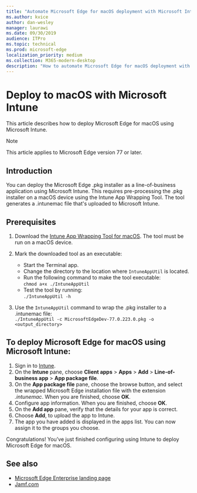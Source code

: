 ```yaml
---
title: "Automate Microsoft Edge for macOS deployment with Microsoft Intune"
ms.author: kvice
author: dan-wesley
manager: laurawi
ms.date: 09/30/2019
audience: ITPro
ms.topic: technical
ms.prod: microsoft-edge
localization_priority: medium
ms.collection: M365-modern-desktop
description: "How to automate Microsoft Edge for macOS deployment with Microsoft Intune."
---
```


# Deploy to macOS with Microsoft Intune

This article describes how to deploy Microsoft Edge for macOS using Microsoft Intune.

> [!NOTE]
> This article applies to Microsoft Edge version 77 or later.

## Introduction

You can deploy the Microsoft Edge .pkg installer as a line-of-business application using Microsoft Intune. This requires pre-processing the .pkg installer on a macOS device using the Intune App Wrapping Tool. The tool generates a .intunemac file that's uploaded to Microsoft Intune.

## Prerequisites

1. Download the [Intune App Wrapping Tool for macOS](https://github.com/msintuneappsdk/intune-app-wrapping-tool-mac). The tool must be run on a macOS device.

2. Mark the downloaded tool as an executable:

   - Start the Terminal app.
   - Change the directory to the location where `IntuneAppUtil` is located.
   - Run the following command to make the tool executable:<br>
     `chmod a+x ./IntuneAppUtil`
   - Test the tool by running: <br>
     `./IntuneAppUtil -h`

3. Use the `IntuneAppUtil` command to wrap the .pkg installer to a .intunemac file: <br>
   `./IntuneAppUtil -c MicrosoftEdgeDev-77.0.223.0.pkg -o <output_directory>`

## To deploy Microsoft Edge for macOS using Microsoft Intune:

1. Sign in to [Intune](https://go.microsoft.com/fwlink/?linkid=2090973).
2. On the **Intune** pane, choose **Client apps** > **Apps** > **Add** > **Line-of-business app** > **App package file**.
3. On the **App package file** pane, choose the browse button, and select the wrapped Microsoft Edge installation file with the extension *.intunemac*. When you are finished, choose **OK**.
4. Configure app information. When you are finished, choose **OK**.
5. On the **Add app** pane, verify that the details for your app is correct.
6. Choose **Add**, to upload the app to Intune.
7. The app you have added is displayed in the apps list. You can now assign it to the groups you choose.

Congratulations! You’ve just finished configuring using Intune to deploy Microsoft Edge for macOS.

## See also

- [Microsoft Edge Enterprise landing page](https://aka.ms/EdgeEnterprise)
- [Jamf.com](https://www.jamf.com/)
